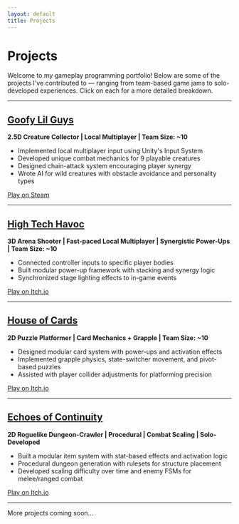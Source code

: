 ```yaml
---
layout: default
title: Projects
---
```


# Projects

Welcome to my gameplay programming portfolio! Below are some of the projects I've contributed to — ranging from team-based game jams to solo-developed experiences. Click on each for a more detailed breakdown.

---

## [Goofy Lil Guys](./goofy-lil-guys.md)
**2.5D Creature Collector | Local Multiplayer | Team Size: ~10**

- Implemented local multiplayer input using Unity's Input System
- Developed unique combat mechanics for 9 playable creatures
- Designed chain-attack system encouraging player synergy
- Wrote AI for wild creatures with obstacle avoidance and personality types  

[Play on Steam](https://store.steampowered.com/app/3565690/Goofy_Lil_Guys/) 

---

## [High Tech Havoc](./high-tech-havoc.md)
**3D Arena Shooter | Fast-paced Local Multiplayer | Synergistic Power-Ups | Team Size: ~10**

- Connected controller inputs to specific player bodies
- Built modular power-up framework with stacking and synergy logic
- Synchronized stage lighting effects to in-game events  

[Play on Itch.io](https://nthedev.itch.io/high-tech-havoc)

---

## [House of Cards](./house-of-cards.md)
**2D Puzzle Platformer | Card Mechanics + Grapple | Team Size: ~10**

- Designed modular card system with power-ups and activation effects
- Implemented grapple physics, state-switcher movement, and pivot-based puzzles
- Assisted with player collider adjustments for platforming precision  

[Play on Itch.io](https://steveohbyte.itch.io/house-of-cards)

---

## [Echoes of Continuity](./echoes-of-continuity.md)
**2D Roguelike Dungeon-Crawler | Procedural | Combat Scaling | Solo-Developed**

- Built a modular item system with stat-based effects and activation logic
- Procedural dungeon generation with rulesets for structure placement
- Developed scaling difficulty over time and enemy FSMs for melee/ranged combat  

[Play on Itch.io](https://romanxrt.itch.io/echoes-of-continuity)

---

More projects coming soon...


